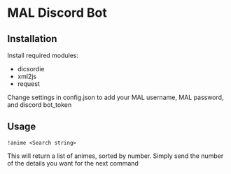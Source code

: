 # MAL Discord Bot

## Installation

Install required modules:

 * dicsordie
 * xml2js
 * request

Change settings in config.json to add your MAL username, MAL password, and discord bot_token

## Usage

`!anime <Search string>`

This will return a list of animes, sorted by number. Simply send the number of the details you want for the next command

